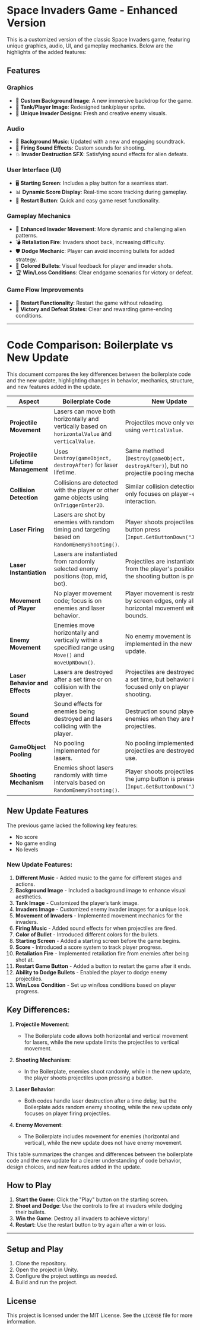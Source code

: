 # Space Invaders Game - Enhanced Version

This is a customized version of the classic Space Invaders game, featuring unique graphics, audio, UI, and gameplay mechanics. Below are the highlights of the added features:

## Features

### Graphics
- 🎨 **Custom Background Image**: A new immersive backdrop for the game.  
- 🚀 **Tank/Player Image**: Redesigned tank/player sprite.  
- 👾 **Unique Invader Designs**: Fresh and creative enemy visuals.

### Audio
- 🎵 **Background Music**: Updated with a new and engaging soundtrack.  
- 🔫 **Firing Sound Effects**: Custom sounds for shooting.  
- 💥 **Invader Destruction SFX**: Satisfying sound effects for alien defeats.

### User Interface (UI)
- 🖥️ **Starting Screen**: Includes a play button for a seamless start.  
- 📊 **Dynamic Score Display**: Real-time score tracking during gameplay.  
- 🔄 **Restart Button**: Quick and easy game reset functionality.

### Gameplay Mechanics
- 🔀 **Enhanced Invader Movement**: More dynamic and challenging alien patterns.  
- 💣 **Retaliation Fire**: Invaders shoot back, increasing difficulty.  
- 🛡️ **Dodge Mechanic**: Player can avoid incoming bullets for added strategy.  
- 🌈 **Colored Bullets**: Visual feedback for player and invader shots.  
- 🏆 **Win/Loss Conditions**: Clear endgame scenarios for victory or defeat.

### Game Flow Improvements
- 🔁 **Restart Functionality**: Restart the game without reloading.  
- 🥇 **Victory and Defeat States**: Clear and rewarding game-ending conditions.

---

# Code Comparison: Boilerplate vs New Update

This document compares the key differences between the boilerplate code and the new update, highlighting changes in behavior, mechanics, structure, and new features added in the update.

| **Aspect**                           | **Boilerplate Code**                                                             | **New Update**                                                                                          |
|--------------------------------------|---------------------------------------------------------------------------------------------|--------------------------------------------------------------------------------------------------------------------------|
| **Projectile Movement**              | Lasers can move both horizontally and vertically based on `horizontalValue` and `verticalValue`. | Projectiles move only vertically using `verticalValue`.                                                                  |
| **Projectile Lifetime Management**   | Uses `Destroy(gameObject, destroyAfter)` for laser lifetime.                                 | Same method (`Destroy(gameObject, destroyAfter)`), but no projectile pooling mechanism.                                  |
| **Collision Detection**              | Collisions are detected with the player or other game objects using `OnTriggerEnter2D`.       | Similar collision detection, but only focuses on player-enemy interaction.                                               |
| **Laser Firing**                     | Lasers are shot by enemies with random timing and targeting based on `RandomEnemyShooting()`. | Player shoots projectiles with a button press (`Input.GetButtonDown("Jump")`).                                           |
| **Laser Instantiation**              | Lasers are instantiated from randomly selected enemy positions (top, mid, bot).              | Projectiles are instantiated from the player's position when the shooting button is pressed.                              |
| **Movement of Player**               | No player movement code; focus is on enemies and laser behavior.                             | Player movement is restricted by screen edges, only allowing horizontal movement within bounds.                           |
| **Enemy Movement**                   | Enemies move horizontally and vertically within a specified range using `Move()` and `moveUpNDown()`. | No enemy movement is implemented in the new update.                                                                      |
| **Laser Behavior and Effects**       | Lasers are destroyed after a set time or on collision with the player.                        | Projectiles are destroyed after a set time, but behavior is focused only on player shooting.                              |
| **Sound Effects**                    | Sound effects for enemies being destroyed and lasers colliding with the player.              | Destruction sound played for enemies when they are hit by projectiles.                                                   |
| **GameObject Pooling**               | No pooling implemented for lasers.                                                          | No pooling implemented; projectiles are destroyed after use.                                                             |
| **Shooting Mechanism**               | Enemies shoot lasers randomly with time intervals based on `RandomEnemyShooting()`.           | Player shoots projectiles when the jump button is pressed (`Input.GetButtonDown("Jump")`).                               |

## New Update Features

The previous game lacked the following key features:

- No score
- No game ending
- No levels

### New Update Features:
1. **Different Music** - Added music to the game for different stages and actions.
2. **Background Image** - Included a background image to enhance visual aesthetics.
3. **Tank Image** - Customized the player’s tank image.
4. **Invaders Image** - Customized enemy invader images for a unique look.
5. **Movement of Invaders** - Implemented movement mechanics for the invaders.
6. **Firing Music** - Added sound effects for when projectiles are fired.
7. **Color of Bullet** - Introduced different colors for the bullets.
8. **Starting Screen** - Added a starting screen before the game begins.
9. **Score** - Introduced a score system to track player progress.
10. **Retaliation Fire** - Implemented retaliation fire from enemies after being shot at.
11. **Restart Game Button** - Added a button to restart the game after it ends.
12. **Ability to Dodge Bullets** - Enabled the player to dodge enemy projectiles.
13. **Win/Loss Condition** - Set up win/loss conditions based on player progress.

## Key Differences:
1. **Projectile Movement**:
   - The Boilerplate code allows both horizontal and vertical movement for lasers, while the new update limits the projectiles to vertical movement.
   
2. **Shooting Mechanism**:
   - In the Boilerplate, enemies shoot randomly, while in the new update, the player shoots projectiles upon pressing a button.

3. **Laser Behavior**:
   - Both codes handle laser destruction after a time delay, but the Boilerplate adds random enemy shooting, while the new update only focuses on player firing projectiles.

4. **Enemy Movement**:
   - The Boilerplate includes movement for enemies (horizontal and vertical), while the new update does not have enemy movement.

This table summarizes the changes and differences between the boilerplate code and the new update for a clearer understanding of code behavior, design choices, and new features added in the update.



## How to Play
1. **Start the Game**: Click the "Play" button on the starting screen.  
2. **Shoot and Dodge**: Use the controls to fire at invaders while dodging their bullets.  
3. **Win the Game**: Destroy all invaders to achieve victory!  
4. **Restart**: Use the restart button to try again after a win or loss.

---

## Setup and Play

1. Clone the repository.
2. Open the project in Unity.
3. Configure the project settings as needed.
4. Build and run the project.

## License

This project is licensed under the MIT License. See the `LICENSE` file for more information.
